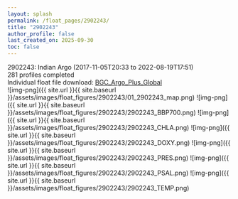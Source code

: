 ```yaml
---
layout: splash
permalink: /float_pages/2902243/
title: "2902243"
author_profile: false
last_created_on: 2025-09-30
toc: false
---
```

 
2902243: Indian Argo (2017-11-05T20:33 to 2022-08-19T17:51)\
281 profiles completed\
Individual float file download: [BGC_Argo_Plus_Global](https://ftp.soest.hawaii.edu/bgc_argo_plus/Individual_Floats/outliers_removed/2902243_Sprof_processed.nc)\
![img-png]({{ site.url }}{{ site.baseurl }}/assets/images/float_figures/2902243/01_2902243_map.png)
![img-png]({{ site.url }}{{ site.baseurl }}/assets/images/float_figures/2902243/2902243_BBP700.png)
![img-png]({{ site.url }}{{ site.baseurl }}/assets/images/float_figures/2902243/2902243_CHLA.png)
![img-png]({{ site.url }}{{ site.baseurl }}/assets/images/float_figures/2902243/2902243_DOXY.png)
![img-png]({{ site.url }}{{ site.baseurl }}/assets/images/float_figures/2902243/2902243_PRES.png)
![img-png]({{ site.url }}{{ site.baseurl }}/assets/images/float_figures/2902243/2902243_PSAL.png)
![img-png]({{ site.url }}{{ site.baseurl }}/assets/images/float_figures/2902243/2902243_TEMP.png)
